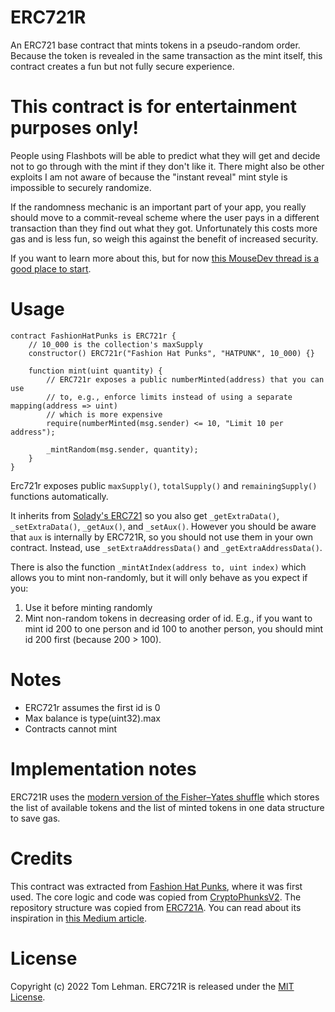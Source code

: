 # ERC721R

An ERC721 base contract that mints tokens in a pseudo-random order. Because the token is revealed in the same transaction as the mint itself, this contract creates a fun but not fully secure experience.

# This contract is for entertainment purposes only!

People using Flashbots will be able to predict what they will get and decide not to go through with the mint if they don't like it. There might also be other exploits I am not aware of because the "instant reveal" mint style is impossible to securely randomize.

If the randomness mechanic is an important part of your app, you really should move to a commit-reveal scheme where the user pays in a different transaction than they find out what they got. Unfortunately this costs more gas and is less fun, so weigh this against the benefit of increased security.

If you want to learn more about this, but for now [this MouseDev thread is a good place to start](https://twitter.com/_MouseDev/status/1623044314983964682).

# Usage

```solidity
contract FashionHatPunks is ERC721r {
    // 10_000 is the collection's maxSupply
    constructor() ERC721r("Fashion Hat Punks", "HATPUNK", 10_000) {}
    
    function mint(uint quantity) {
        // ERC721r exposes a public numberMinted(address) that you can use
        // to, e.g., enforce limits instead of using a separate mapping(address => uint)
        // which is more expensive
        require(numberMinted(msg.sender) <= 10, "Limit 10 per address");
        
        _mintRandom(msg.sender, quantity);
    }
}
```

Erc721r exposes public `maxSupply()`, `totalSupply()` and `remainingSupply()` functions automatically.

It inherits from [Solady's ERC721](https://github.com/Vectorized/solady/blob/main/src/tokens/ERC721.sol) so you also get `_getExtraData()`, `_setExtraData()`, `_getAux()`, and `_setAux()`. However you should be aware that `aux` is internally by ERC721R, so you should not use them in your own contract. Instead, use `_setExtraAddressData()` and `_getExtraAddressData()`.

There is also the function `_mintAtIndex(address to, uint index)` which allows you to mint non-randomly, but it will only behave as you expect if you:

1. Use it before minting randomly
2. Mint non-random tokens in decreasing order of id. E.g., if you want to mint id 200 to one person and id 100 to another person, you should mint id 200 first (because 200 > 100).

# Notes

* ERC721r assumes the first id is 0
* Max balance is type(uint32).max
* Contracts cannot mint

# Implementation notes

ERC721R uses the [modern version of the Fisher–Yates shuffle](https://en.wikipedia.org/wiki/Fisher%E2%80%93Yates_shuffle#The_modern_algorithm) which stores the list of available tokens and the list of minted tokens in one data structure to save gas.

# Credits

This contract was extracted from [Fashion Hat Punks](https://etherscan.io/address/0x1febcd663f11e2654f3f02f261bee477eeff73cd#code), where it was first used. The core logic and code was copied from [CryptoPhunksV2](https://etherscan.io/address/0xf07468eAd8cf26c752C676E43C814FEe9c8CF402#code). The repository structure was copied from [ERC721A](https://github.com/chiru-labs/ERC721A). You can read about its inspiration in [this Medium article](https://medium.com/@dumbnamenumbers/erc721r-a-new-erc721-contract-for-random-minting-so-people-dont-snipe-all-the-rares-68dd06611e5).

# License

Copyright (c) 2022 Tom Lehman. ERC721R is released under the [MIT License](https://opensource.org/licenses/MIT).